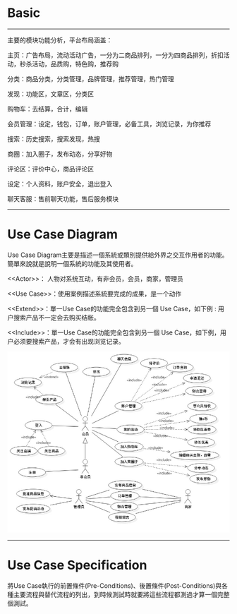 # Basic

---

主要的模块功能分析，平台布局涵盖：

主页：广告布局，流动活动广告，一分为二商品排列，一分为四商品排列，折扣活动，秒杀活动，品质购，特色购，推荐购

分类：商品分类，分类管理，品牌管理，推荐管理，热门管理

发现：功能区，文章区，分类区

购物车：去结算，合计，编辑

会员管理：设定，钱包，订单，账户管理，必备工具，浏览记录，为你推荐

搜索：历史搜索，搜索发现，热搜

商圈：加入圈子，发布动态，分享好物

评论区：评价中心，商品评论区

设定：个人资料，账户安全，退出登入

聊天客服：售前聊天功能，售后服务模块

---

# Use Case Diagram

Use Case Diagram主要是描述一個系統或類別提供給外界之交互作用者的功能。簡單來說就是說明一個系統的功能及其使用者。

&lt;&lt;Actor&gt;&gt;： 人物对系统互动，有非会员，会员，商家，管理员

&lt;&lt;Use Case&gt;&gt;：使用案例描述系統要完成的成果，是一个动作

&lt;&lt;Extend&gt;&gt;：單一Use Case的功能完全包含到叧一個 Use Case，如下例 : 用户搜索产品不一定会去购买结帐。

&lt;&lt;Include&gt;&gt;：單一Use Case的功能完全包含到叧一個 Use Case，如下例，用户必须要搜索产品，才会有出现浏览记录。

![](/assets/UseCaseDiagram1.jpg)

---

# **Use Case Specification**

將Use Case執行的前置條件\(Pre-Conditions\)、後置條件\(Post-Conditions\)與各種主要流程與替代流程的列出，到時候測試時就要將這些流程都測過才算一個完整個測試。



